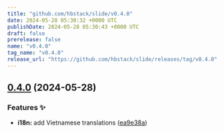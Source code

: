 ```yaml
---
title: "github.com/hbstack/slide/v0.4.0"
date: 2024-05-28 05:30:32 +0000 UTC
publishDate: 2024-05-28 05:30:43 +0000 UTC
draft: false
prerelease: false
name: "v0.4.0"
tag_name: "v0.4.0"
release_url: "https://github.com/hbstack/slide/releases/tag/v0.4.0"
---
```


## [0.4.0](https://github.com/hbstack/slide/compare/v0.3.2...v0.4.0) (2024-05-28)


### Features ✨

* **i18n:** add Vietnamese translations ([ea9e38a](https://github.com/hbstack/slide/commit/ea9e38a72a5aa389b66163f5d7a302b2608a10dd))
